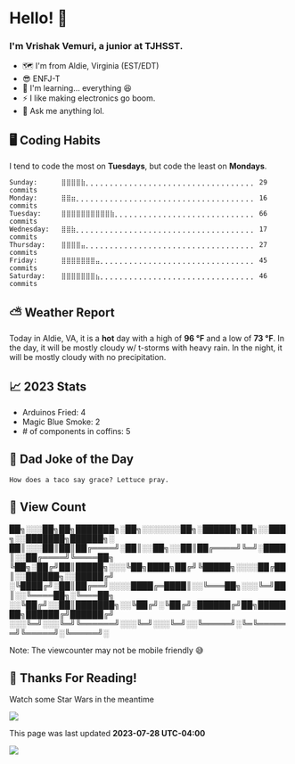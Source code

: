 # Hello! 👋

### I'm Vrishak Vemuri, a junior at TJHSST.

- 🗺️ I'm from Aldie, Virginia (EST/EDT)
- 😎 ENFJ-T
- 🌱 I'm learning... everything 😆
- ⚡ I like making electronics go boom.
- 💬 Ask me anything lol.

## 🖥️ Coding Habits

I tend to code the most on **Tuesdays**, but code the least on **Mondays**.
```
Sunday:		 ⣿⣿⣿⣿⣷⡀⡀⡀⡀⡀⡀⡀⡀⡀⡀⡀⡀⡀⡀⡀⡀⡀⡀⡀⡀⡀⡀⡀⡀⡀⡀⡀⡀⡀⡀⡀⡀⡀⡀⡀ 29 commits
Monday:		 ⣿⣿⣶⡀⡀⡀⡀⡀⡀⡀⡀⡀⡀⡀⡀⡀⡀⡀⡀⡀⡀⡀⡀⡀⡀⡀⡀⡀⡀⡀⡀⡀⡀⡀⡀⡀⡀⡀⡀⡀ 16 commits
Tuesday:	 ⣿⣿⣿⣿⣿⣿⣿⣿⣿⣿⣷⡀⡀⡀⡀⡀⡀⡀⡀⡀⡀⡀⡀⡀⡀⡀⡀⡀⡀⡀⡀⡀⡀⡀⡀⡀⡀⡀⡀⡀ 66 commits
Wednesday:	 ⣿⣿⣷⡀⡀⡀⡀⡀⡀⡀⡀⡀⡀⡀⡀⡀⡀⡀⡀⡀⡀⡀⡀⡀⡀⡀⡀⡀⡀⡀⡀⡀⡀⡀⡀⡀⡀⡀⡀⡀ 17 commits
Thursday:	 ⣿⣿⣿⣿⣤⡀⡀⡀⡀⡀⡀⡀⡀⡀⡀⡀⡀⡀⡀⡀⡀⡀⡀⡀⡀⡀⡀⡀⡀⡀⡀⡀⡀⡀⡀⡀⡀⡀⡀⡀ 27 commits
Friday:		 ⣿⣿⣿⣿⣿⣿⣿⣤⡀⡀⡀⡀⡀⡀⡀⡀⡀⡀⡀⡀⡀⡀⡀⡀⡀⡀⡀⡀⡀⡀⡀⡀⡀⡀⡀⡀⡀⡀⡀⡀ 45 commits
Saturday:	 ⣿⣿⣿⣿⣿⣿⣿⣦⡀⡀⡀⡀⡀⡀⡀⡀⡀⡀⡀⡀⡀⡀⡀⡀⡀⡀⡀⡀⡀⡀⡀⡀⡀⡀⡀⡀⡀⡀⡀⡀ 46 commits
```

## ⛅ Weather Report
Today in Aldie, VA, it is a **hot** day with a high of **96 °F** and a low of **73 °F**. In the day, it will be mostly cloudy w/ t-storms with heavy rain. In the night, it will be mostly cloudy with no precipitation.
## 📈 2023 Stats
- Arduinos Fried: 4
- Magic Blue Smoke: 2
- \# of components in coffins: 5
## 🤣 Dad Joke of the Day
``` How does a taco say grace? Lettuce pray. ```
## 👀 View Count

██╗░░░██╗██╗███████╗░██╗░░░░░░░██╗░██████╗██╗░░███╗░░███████╗██████╗░
██║░░░██║██║██╔════╝░██║░░██╗░░██║██╔════╝╚═╝░████║░░██╔════╝╚════██╗
╚██╗░██╔╝██║█████╗░░░╚██╗████╗██╔╝╚█████╗░░░░██╔██║░░██████╗░░█████╔╝
░╚████╔╝░██║██╔══╝░░░░████╔═████║░░╚═══██╗░░░╚═╝██║░░╚════██╗░╚═══██╗
░░╚██╔╝░░██║███████╗░░╚██╔╝░╚██╔╝░██████╔╝██╗███████╗██████╔╝██████╔╝
░░░╚═╝░░░╚═╝╚══════╝░░░╚═╝░░░╚═╝░░╚═════╝░╚═╚══════╝╚═════╝░╚═════╝░

 Note: The viewcounter may not be mobile friendly 😅
## 🙏 Thanks For Reading!
Watch some Star Wars in the meantime

![](https://github.com/vninja007/ReadmeUpdater/blob/main/star%20wars.gif)

 This page was last updated **2023-07-28 UTC-04:00**

![](https://komarev.com/ghpvc/?username=vninja007)